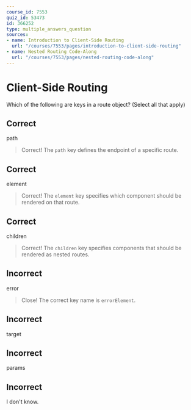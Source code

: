 ```yaml
---
course_id: 7553
quiz_id: 53473
id: 366252
type: multiple_answers_question
sources:
- name: Introduction to Client-Side Routing
  url: "/courses/7553/pages/introduction-to-client-side-routing"
- name: Nested Routing Code-Along
  url: "/courses/7553/pages/nested-routing-code-along"
---
```


# Client-Side Routing

Which of the following are keys in a route object? (Select all that apply)

## Correct

path

> Correct! The `path` key defines the endpoint of a specific route.

## Correct

element

> Correct! The `element` key specifies which component should be rendered on that
> route.

## Correct

children

> Correct! The `children` key specifies components that should be rendered as
> nested routes.

## Incorrect

error

> Close! The correct key name is `errorElement`.

## Incorrect

target

## Incorrect

params

## Incorrect

I don't know.
